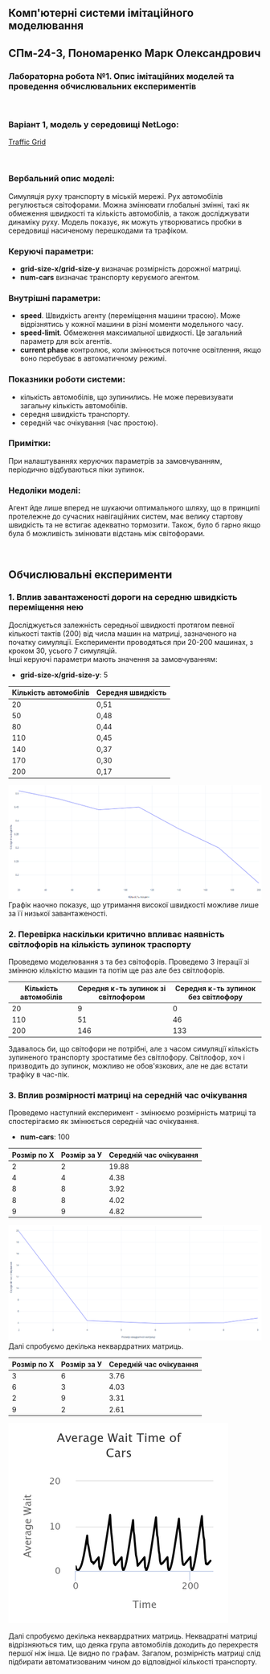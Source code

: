 ## Комп'ютерні системи імітаційного моделювання
## СПм-24-3, **Пономаренко Марк Олександрович**
### Лабораторна робота №**1**. Опис імітаційних моделей та проведення обчислювальних експериментів

<br>

### Варіант 1, модель у середовищі NetLogo:
[Traffic Grid](https://www.netlogoweb.org/launch#http://www.netlogoweb.org/assets/modelslib/Sample%20Models/Social%20Science/Traffic%20Grid.nlogo)

<br>

### Вербальний опис моделі:
Симуляція руху транспорту в міській мережі. Рух автомобілів регулюється світофорами. Можна змінювати глобальні змінні, такі як обмеження швидкості та кількість автомобілів, а також досліджувати динаміку руху. Модель показує, як можуть утворюватись пробки в середовищі насиченому перешкодами та трафіком.
### Керуючі параметри:
- **grid-size-x/grid-size-y** визначає розмірність дорожної матриці.
- **num-cars** визначає транспорту керуємого агентом.


### Внутрішні параметри:
- **speed**. Швидкість агенту (переміщення машини трасою). Може відрізнятись у кожної машини в різні моменти модельного часу.
- **speed-limit**. Обмеження максимальної швидкості. Це загальний параметр для всіх агентів.
- **current phase** контролює, коли змінюється поточне освітлення, якщо воно перебуває в автоматичному режимі.

### Показники роботи системи:
- кількість автомобілів, що зупинились. Не може перевизувати загальну кількість автомобілів.
- середня швидкість транспорту.
- середній час очікування (час простою).

### Примітки:
При налаштуваннях керуючих параметрів за замовчуванням, періодично відбуваються піки зупинок.

### Недоліки моделі:
Агент йде лише вперед не шукаючи оптимального шляху, що в принципі протележне до сучасних навігаційних систем, має велику стартову швидкість та не встигає адекватно тормозити. Також, було б гарно якщо була б можливість змінювати відстань між світофорами.

<br>

## Обчислювальні експерименти

### 1. Вплив завантаженості дороги на середню швидкість переміщення нею
Досліджується залежність середньої швидкості протягом певної кількості тактів (200) від числа машин на матриці, зазначеного на початку симуляції.
Експерименти проводяться при 20-200 машинах, з кроком 30, усього 7 симуляцій.  
Інші керуючі параметри мають значення за замовчуванням:
- **grid-size-x/grid-size-y**: 5
<table>
<thead>
<tr><th>Кількість автомобілів</th><th>Середня швидкість</th></tr>
</thead>
<tbody>
<tr><td>20</td><td>0,51</td></tr>
<tr><td>50</td><td>0,48</td></tr>
<tr><td>80</td><td>0,44</td></tr>
<tr><td>110</td><td>0,45</td></tr>
<tr><td>140</td><td>0,37</td></tr>
<tr><td>170</td><td>0,30</td></tr>
<tr><td>200</td><td>0,17</td></tr>
</tbody>
</table>

![Залежність середньої швидкості пересування від завантаженості траси](fig1.png)
Графік наочно показує, що утримання високої швидкості можливе лише за її низької завантаженості.

### 2. Перевірка наскільки критично впливає наявність світлофорів на кількість зупинок траспорту
Проведемо моделювання з та без світофорів. Проведемо 3 ітерації зі змінною кількістю машин та потім ще раз але без світлофорів.

<table>
<thead>
<tr><th>Кількість автомобілів</th><th>Середня к-ть зупинок зі світлофором</th><th>Середня к-ть зупинок без світлофору</th></tr>
</thead>
<tbody>
<tr><td>20</td><td>9</td><td>0</td></tr>
<tr><td>110</td><td>51</td><td>46</td></tr>
<tr><td>200</td><td>146</td><td>133</td></tr>
</tbody>
</table>
Здавалось би, що світофори не потрібні, але з часом симуляції кількість зупиненого транспорту зростатиме без світлофору. Світлофор, хоч і призводить до зупинок, можливо не обов'язкових, але не дає встати трафіку в час-пік.

### 3. Вплив розмірності матриці на середній час очікування
Проведемо наступний експеримент - змінюємо розмірність матриці та спостерігаємо як змінюється середній час очікування.
- **num-cars**: 100
<table>
<thead>
<tr><th>Розмір по Х</th><th>Розмір за У</th><th>Середній час очікування</th></tr>
</thead>
<tbody>
<tr><td>2</td><td>2</td><td>19.88</td></tr>
<tr><td>4</td><td>4</td><td>4.38</td></tr>
<tr><td>8</td><td>8</td><td>3.92</td></tr>
<tr><td>8</td><td>8</td><td>4.02</td></tr>
<tr><td>9</td><td>9</td><td>4.82</td></tr>
</tbody>
</table>

![Залежність середньої швидкості пересування від завантаженості траси](fig2.png)
Далі спробуємо декілька неквардратних матриць.

<table>
<thead>
<tr><th>Розмір по Х</th><th>Розмір за У</th><th>Середній час очікування</th></tr>
</thead>
<tbody>
<tr><td>3</td><td>6</td><td>3.76</td></tr>
<tr><td>6</td><td>3</td><td>4.03</td></tr>
<tr><td>2</td><td>9</td><td>3.31</td></tr>
<tr><td>9</td><td>2</td><td>2.61</td></tr>
</tbody>
</table>

![Залежність середньої швидкості пересування від завантаженості траси](fig3.png)

Далі спробуємо декілька неквардратних матриць. Неквадратні матриці відрізняються тим, що деяка група автомобілів доходить до перехрестя першої ніж інша. Це видно по графам. Загалом, розмірність матриці слід підбирати автоматизованим чином до відповідної кількості транспорту.